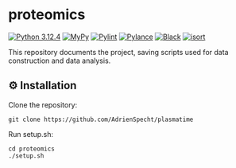 # proteomics

[![Python 3.12.4](https://img.shields.io/badge/python-3.12.4-blue.svg)](https://www.python.org/downloads/release/python-3124/)
[![MyPy](http://www.mypy-lang.org/static/mypy_badge.svg)](http://mypy-lang.org/)
[![Pylint](https://img.shields.io/badge/code%20style-pylint-green.svg)](https://www.pylint.org/)
[![Pylance](https://img.shields.io/badge/pylance-blue.svg)](https://marketplace.visualstudio.com/items?itemName=ms-python.vscode-pylance)
[![Black](https://img.shields.io/badge/code%20style-black-000000.svg)](https://github.com/psf/black)
[![isort](https://img.shields.io/badge/code%20style-isort-1a2b34.svg)](https://pycqa.github.io/isort/)

This repository documents the project, saving scripts used for data construction and data analysis.

## ⚙️ Installation

Clone the repository:

```shell
git clone https://github.com/AdrienSpecht/plasmatime
```

Run setup.sh:

```shell
cd proteomics
./setup.sh
```
